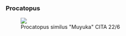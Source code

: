 ### Procatopus

<figure>
  <img src="https://thekillifish.net/index_ATTACHMENTS/Procatopus_similis_Muyuka_male_0358_BEST.JPG" />
  <figcaption>Procatopus similus "Muyuka" CITA 22/6</figcaption>
</figure>